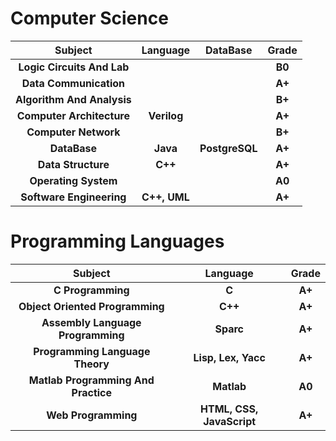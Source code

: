 

# Computer Science
| Subject                         | Language                 | DataBase| Grade |
|:-------------------------------:|:------------------------:|:-----:|:-----:|
| **Logic Circuits And Lab**               |                     || **B0**|
| **Data Communication** |                   || **A+**|
| **Algorithm And Analysis**               |                     || **B+**|
| **Computer Architecture** | **Verilog**                  || **A+**|
| **Computer Network** |               || **B+**|
| **DataBase** | **Java**      |**PostgreSQL**| **A+**|
| **Data Structure** | **C++**             || **A+**|
| **Operating System**             | | | **A0**|
| **Software Engineering** | **C++, UML**              || **A+**|

# Programming Languages

| Subject                         | Language                 | Grade |
|:-------------------------------:|:------------------------:|:-----:|
| **C Programming**               | **C**                    | **A+**|
| **Object Oriented Programming** | **C++**                  | **A+**|
| **Assembly Language Programming** | **Sparc**              | **A+**|
| **Programming Language Theory** | **Lisp, Lex, Yacc**      | **A+**|
| **Matlab Programming And Practice** | **Matlab**             | **A0**|
| **Web Programming**             | **HTML, CSS, JavaScript**| **A+**|

